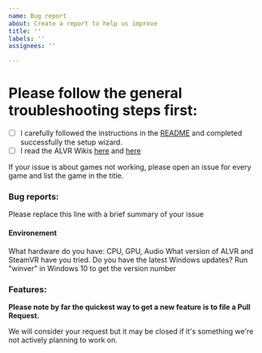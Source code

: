 ```yaml
---
name: Bug report
about: Create a report to help us improve
title: ''
labels: ''
assignees: ''

---
```


# Please follow the general troubleshooting steps first:

- [ ] I carefully followed the instructions in the [README](https://github.com/alvr-org/ALVR/blob/master/README.md) and completed successfully the setup wizard.
- [ ] I read the ALVR Wikis [here](https://github.com/polygraphene/ALVR/wiki) and [here](https://github.com/alvr-org/ALVR/wiki)

If your issue is about games not working, please open an issue for every game and list the game in the title.

### Bug reports:

Please replace this line with a brief summary of your issue

#### Environement

What hardware do you have: CPU, GPU, Audio
What version of ALVR and SteamVR have you tried. 
Do you have the latest Windows updates? Run "winver" in Windows 10 to get the version number


### Features:

**Please note by far the quickest way to get a new feature is to file a Pull Request.**

We will consider your request but it may be closed if it's something we're not actively planning to work on.
